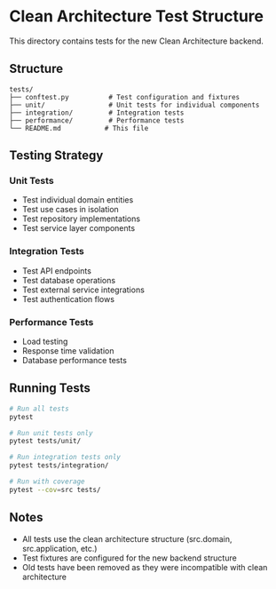 # Clean Architecture Test Structure

This directory contains tests for the new Clean Architecture backend.

## Structure

```
tests/
├── conftest.py          # Test configuration and fixtures
├── unit/                # Unit tests for individual components
├── integration/         # Integration tests
├── performance/         # Performance tests
└── README.md           # This file
```

## Testing Strategy

### Unit Tests
- Test individual domain entities
- Test use cases in isolation
- Test repository implementations
- Test service layer components

### Integration Tests  
- Test API endpoints
- Test database operations
- Test external service integrations
- Test authentication flows

### Performance Tests
- Load testing
- Response time validation
- Database performance tests

## Running Tests

```bash
# Run all tests
pytest

# Run unit tests only
pytest tests/unit/

# Run integration tests only
pytest tests/integration/

# Run with coverage
pytest --cov=src tests/
```

## Notes

- All tests use the clean architecture structure (src.domain, src.application, etc.)
- Test fixtures are configured for the new backend structure
- Old tests have been removed as they were incompatible with clean architecture